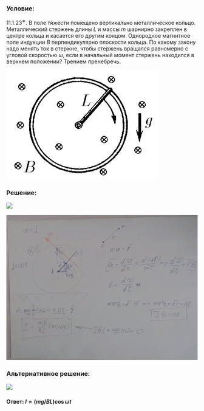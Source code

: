###  Условие:

$11.1.23^{∗}.$ В поле тяжести помещено вертикально металлическое кольцо. Металлический стержень длины $L$ и массы $m$ шарнирно закреплен в центре кольца и касается его другим концом. Однородное магнитное поле индукции $B$ перпендикулярно плоскости кольца. По какому закону надо менять ток в стержне, чтобы стержень вращался равномерно с угловой скоростью $\omega$, если в начальный момент стержень находился в верхнем положении? Трением пренебречь.

![К задаче $11.1.23$|402x287, 35%](../../img/11.1.23/11.1.23.png)

###  Решение:

![](https://www.youtube.com/embed/BErZNiBhKJA)

![|1428x1080, 80%](../../img/11.1.23/01.png)

###  Альтернативное решение:

![](https://www.youtube.com/embed/CVdHHnboURc)

####  Ответ: $I = (mg/BL) \cos{\omega t}$